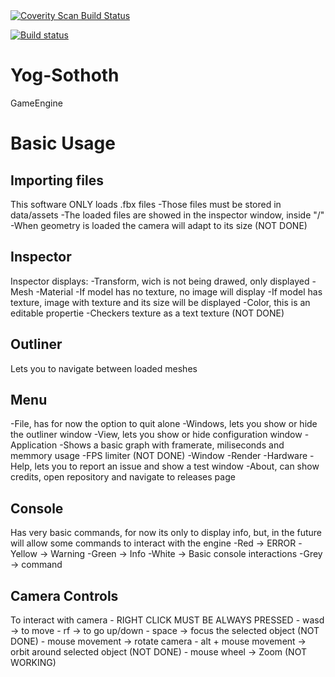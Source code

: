 <a href="https://scan.coverity.com/projects/undistinguishedfellows-yog-sothoth">
  <img alt="Coverity Scan Build Status"
       src="https://img.shields.io/coverity/scan/13988.svg"/>
</a>

[![Build status](https://ci.appveyor.com/api/projects/status/ylgj0yoobs8mf7rf?svg=true)](https://ci.appveyor.com/project/CapitanLiteral/yog-sothoth)


# Yog-Sothoth
GameEngine

# Basic Usage

## Importing files

This software ONLY loads .fbx files
	-Those files must be stored in data/assets
	-The loaded files are showed in the inspector window, inside "/"
	-When geometry is loaded the camera will adapt to its size (NOT DONE)

## Inspector

Inspector displays:
	-Transform, wich is not being drawed, only displayed
	-Mesh
	-Material
		-If model has no texture, no image will display
		-If model has texture, image with texture and its size will be displayed
		-Color, this is an editable propertie
		-Checkers texture as a text texture (NOT DONE)

## Outliner

Lets you to navigate between loaded meshes

## Menu

-File, has for now the option to quit alone
-Windows, lets you show or hide the outliner window
-View, lets you show or hide configuration window
	-Application
		-Shows a basic graph with framerate, miliseconds and memmory usage
		-FPS limiter (NOT DONE)
	-Window
	-Render
	-Hardware
-Help, lets you to report an issue and show a test window
-About, can show credits, open repository and navigate to releases page

## Console

Has very basic commands, for now its only to display info, but, in the future will allow some commands to interact with the engine
-Red -> ERROR
-Yellow -> Warning
-Green -> Info
-White -> Basic console interactions
-Grey -> command

## Camera Controls

To interact with camera
	- RIGHT CLICK MUST BE ALWAYS PRESSED
	- wasd -> to move
	- rf -> to go up/down
	- space -> focus the selected object (NOT DONE)
	- mouse movement -> rotate camera
	- alt + mouse movement -> orbit around selected object (NOT DONE)
	- mouse wheel -> Zoom (NOT WORKING)





